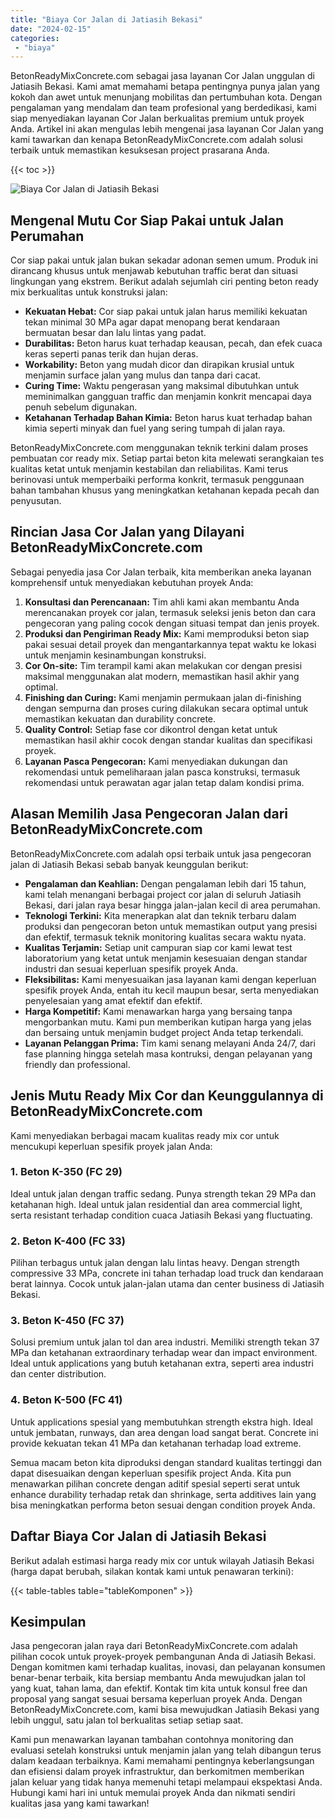 ```yaml
---
title: "Biaya Cor Jalan di Jatiasih Bekasi"
date: "2024-02-15"
categories: 
 - "biaya"
---
```


BetonReadyMixConcrete.com sebagai jasa layanan Cor Jalan unggulan di Jatiasih Bekasi. Kami amat memahami betapa pentingnya punya jalan yang kokoh dan awet untuk menunjang mobilitas dan pertumbuhan kota. Dengan pengalaman yang mendalam dan team profesional yang berdedikasi, kami siap menyediakan layanan Cor Jalan berkualitas premium untuk proyek Anda. Artikel ini akan mengulas lebih mengenai jasa layanan Cor Jalan yang kami tawarkan dan kenapa BetonReadyMixConcrete.com adalah solusi terbaik untuk memastikan kesuksesan project prasarana Anda.

{{< toc >}}

![Biaya Cor Jalan di Jatiasih Bekasi](https://betoncor8.github.io/cor/harga-beton-readymix-concrete%20(6).png)

## Mengenal Mutu Cor Siap Pakai untuk Jalan Perumahan

Cor siap pakai untuk jalan bukan sekadar adonan semen umum. Produk ini dirancang khusus untuk menjawab kebutuhan traffic berat dan situasi lingkungan yang ekstrem. Berikut adalah sejumlah ciri penting beton ready mix berkualitas untuk konstruksi jalan:

- **Kekuatan Hebat:** Cor siap pakai untuk jalan harus memiliki kekuatan tekan minimal 30 MPa agar dapat menopang berat kendaraan bermuatan besar dan lalu lintas yang padat.
- **Durabilitas:** Beton harus kuat terhadap keausan, pecah, dan efek cuaca keras seperti panas terik dan hujan deras.
- **Workability:** Beton yang mudah dicor dan dirapikan krusial untuk menjamin surface jalan yang mulus dan tanpa dari cacat.
- **Curing Time:** Waktu pengerasan yang maksimal dibutuhkan untuk meminimalkan gangguan traffic dan menjamin konkrit mencapai daya penuh sebelum digunakan.
- **Ketahanan Terhadap Bahan Kimia:** Beton harus kuat terhadap bahan kimia seperti minyak dan fuel yang sering tumpah di jalan raya.

BetonReadyMixConcrete.com menggunakan teknik terkini dalam proses pembuatan cor ready mix. Setiap partai beton kita melewati serangkaian tes kualitas ketat untuk menjamin kestabilan dan reliabilitas. Kami terus berinovasi untuk memperbaiki performa konkrit, termasuk penggunaan bahan tambahan khusus yang meningkatkan ketahanan kepada pecah dan penyusutan.

## Rincian Jasa Cor Jalan yang Dilayani BetonReadyMixConcrete.com

Sebagai penyedia jasa Cor Jalan terbaik, kita memberikan aneka layanan komprehensif untuk menyediakan kebutuhan proyek Anda:

1. **Konsultasi dan Perencanaan:** Tim ahli kami akan membantu Anda merencanakan proyek cor jalan, termasuk seleksi jenis beton dan cara pengecoran yang paling cocok dengan situasi tempat dan jenis proyek.
2. **Produksi dan Pengiriman Ready Mix:** Kami memproduksi beton siap pakai sesuai detail proyek dan mengantarkannya tepat waktu ke lokasi untuk menjamin kesinambungan konstruksi.
3. **Cor On-site:** Tim terampil kami akan melakukan cor dengan presisi maksimal menggunakan alat modern, memastikan hasil akhir yang optimal.
4. **Finishing dan Curing:** Kami menjamin permukaan jalan di-finishing dengan sempurna dan proses curing dilakukan secara optimal untuk memastikan kekuatan dan durability concrete.
5. **Quality Control:** Setiap fase cor dikontrol dengan ketat untuk memastikan hasil akhir cocok dengan standar kualitas dan specifikasi proyek.
6. **Layanan Pasca Pengecoran:** Kami menyediakan dukungan dan rekomendasi untuk pemeliharaan jalan pasca konstruksi, termasuk rekomendasi untuk perawatan agar jalan tetap dalam kondisi prima.

## Alasan Memilih Jasa Pengecoran Jalan dari BetonReadyMixConcrete.com

BetonReadyMixConcrete.com adalah opsi terbaik untuk jasa pengecoran jalan di Jatiasih Bekasi sebab banyak keunggulan berikut:

- **Pengalaman dan Keahlian:** Dengan pengalaman lebih dari 15 tahun, kami telah menangani berbagai project cor jalan di seluruh Jatiasih Bekasi, dari jalan raya besar hingga jalan-jalan kecil di area perumahan.
- **Teknologi Terkini:** Kita menerapkan alat dan teknik terbaru dalam produksi dan pengecoran beton untuk memastikan output yang presisi dan efektif, termasuk teknik monitoring kualitas secara waktu nyata.
- **Kualitas Terjamin:** Setiap unit campuran siap cor kami lewat test laboratorium yang ketat untuk menjamin kesesuaian dengan standar industri dan sesuai keperluan spesifik proyek Anda.
- **Fleksibilitas:** Kami menyesuaikan jasa layanan kami dengan keperluan spesifik proyek Anda, entah itu kecil maupun besar, serta menyediakan penyelesaian yang amat efektif dan efektif.
- **Harga Kompetitif:** Kami menawarkan harga yang bersaing tanpa mengorbankan mutu. Kami pun memberikan kutipan harga yang jelas dan bersaing untuk menjamin budget project Anda tetap terkendali.
- **Layanan Pelanggan Prima:** Tim kami senang melayani Anda 24/7, dari fase planning hingga setelah masa kontruksi, dengan pelayanan yang friendly dan professional.

## Jenis Mutu Ready Mix Cor dan Keunggulannya di BetonReadyMixConcrete.com

Kami menyediakan berbagai macam kualitas ready mix cor untuk mencukupi keperluan spesifik proyek jalan Anda:

### 1\. Beton K-350 (FC 29)

Ideal untuk jalan dengan traffic sedang. Punya strength tekan 29 MPa dan ketahanan high. Ideal untuk jalan residential dan area commercial light, serta resistant terhadap condition cuaca Jatiasih Bekasi yang fluctuating.

### 2\. Beton K-400 (FC 33)

Pilihan terbagus untuk jalan dengan lalu lintas heavy. Dengan strength compressive 33 MPa, concrete ini tahan terhadap load truck dan kendaraan berat lainnya. Cocok untuk jalan-jalan utama dan center business di Jatiasih Bekasi.

### 3\. Beton K-450 (FC 37)

Solusi premium untuk jalan tol dan area industri. Memiliki strength tekan 37 MPa dan ketahanan extraordinary terhadap wear dan impact environment. Ideal untuk applications yang butuh ketahanan extra, seperti area industri dan center distribution.

### 4\. Beton K-500 (FC 41)

Untuk applications spesial yang membutuhkan strength ekstra high. Ideal untuk jembatan, runways, dan area dengan load sangat berat. Concrete ini provide kekuatan tekan 41 MPa dan ketahanan terhadap load extreme.

Semua macam beton kita diproduksi dengan standard kualitas tertinggi dan dapat disesuaikan dengan keperluan spesifik project Anda. Kita pun menawarkan pilihan concrete dengan aditif spesial seperti serat untuk enhance durability terhadap retak dan shrinkage, serta additives lain yang bisa meningkatkan performa beton sesuai dengan condition proyek Anda.

## Daftar Biaya Cor Jalan di Jatiasih Bekasi

Berikut adalah estimasi harga ready mix cor untuk wilayah Jatiasih Bekasi (harga dapat berubah, silakan kontak kami untuk penawaran terkini):

{{< table-tables table="tableKomponen" >}}

## Kesimpulan

Jasa pengecoran jalan raya dari BetonReadyMixConcrete.com adalah pilihan cocok untuk proyek-proyek pembangunan Anda di Jatiasih Bekasi. Dengan komitmen kami terhadap kualitas, inovasi, dan pelayanan konsumen benar-benar terbaik, kita bersiap membantu Anda mewujudkan jalan tol yang kuat, tahan lama, dan efektif. Kontak tim kita untuk konsul free dan proposal yang sangat sesuai bersama keperluan proyek Anda. Dengan BetonReadyMixConcrete.com, kami bisa mewujudkan Jatiasih Bekasi yang lebih unggul, satu jalan tol berkualitas setiap setiap saat.

Kami pun menawarkan layanan tambahan contohnya monitoring dan evaluasi setelah konstruksi untuk menjamin jalan yang telah dibangun terus dalam keadaan terbaiknya. Kami memahami pentingnya keberlangsungan dan efisiensi dalam proyek infrastruktur, dan berkomitmen memberikan jalan keluar yang tidak hanya memenuhi tetapi melampaui ekspektasi Anda. Hubungi kami hari ini untuk memulai proyek Anda dan nikmati sendiri kualitas jasa yang kami tawarkan!
